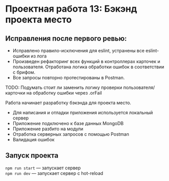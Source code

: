 # Проектная работа 13: Бэкэнд проекта место

## Исправления после первого ревью:
* Исправлено правило-исключения для eslint, устранены все eslint-ошибки из лога
* Произведен рефакторинг всех функций в контроллерах карточек и пользователя. Отработана логика обработки ошибок в соответствии с брифом.
* Все запросы повторно протестированы в Postman. 

TODO: Подумать стоит ли заменить логику проверки пользователя/карточки на обработку ошибки через .orFail



Работа начинает разработку бэкэнда для проекта место.
* Для написания и отладки приложения используется локальный сервер
* Приложение подключено к базе данных MongoDB
* Приложение разбито на модули
* Отработка серверных запросов с помощью Postman
* Валидация ошибок 


## Запуск проекта

`npm run start` — запускает сервер   
`npm run dev` — запускает сервер с hot-reload
